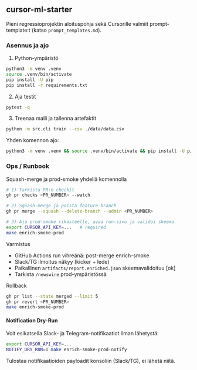 ## cursor-ml-starter

Pieni regressioprojektin aloituspohja sekä Cursorille valmiit prompt-template:t (katso `prompt_templates.md`).

### Asennus ja ajo

1) Python-ympäristö
```bash
python3 -m venv .venv
source .venv/bin/activate
pip install -U pip
pip install -r requirements.txt
```

2) Aja testit
```bash
pytest -q
```

3) Treenaa malli ja tallenna artefaktit
```bash
python -m src.cli train --csv ./data/data.csv
```

Yhden komennon ajo:
```bash
python3 -m venv .venv && source .venv/bin/activate && pip install -U pip && pip install -r requirements.txt && pytest -q && python -m src.cli train --csv ./data/data.csv
```

### Ops / Runbook

Squash-merge ja prod-smoke yhdellä komennolla

```bash
# 1) Tarkista PR:n checkit
gh pr checks <PR_NUMBER> --watch

# 2) Squash-merge ja poista feature-branch
gh pr merge --squash --delete-branch --admin <PR_NUMBER>

# 3) Aja prod-smoke rikasteelle, avaa run-sivu ja validoi skeema
export CURSOR_API_KEY=...   # required
make enrich-smoke-prod
```

Varmistus
- GitHub Actions run vihreänä: post-merge enrich-smoke
- Slack/TG ilmoitus näkyy (kicker + lede)
- Paikallinen `artifacts/report.enriched.json` skeemavalidoituu [ok]
- Tarkista `/newswire` prod-ympäristössä

Rollback

```bash
gh pr list --state merged --limit 5
gh pr revert <PR_NUMBER>
make enrich-smoke-prod
```

#### Notification Dry-Run

Voit esikatsella Slack- ja Telegram-notifikaatiot ilman lähetystä:

```bash
export CURSOR_API_KEY=...
NOTIFY_DRY_RUN=1 make enrich-smoke-prod-notify
```

Tulostaa notifikaatioiden payloadit konsoliin (Slack/TG), ei lähetä niitä.
